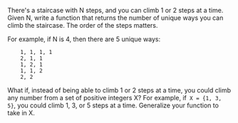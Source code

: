 There's a staircase with N steps, and you can climb 1 or 2 steps at a time. Given N, write a function that returns the number of unique ways you can climb the staircase. The order of the steps matters.

For example, if N is 4, then there are 5 unique ways:
```
    1, 1, 1, 1
    2, 1, 1
    1, 2, 1
    1, 1, 2
    2, 2
```
What if, instead of being able to climb 1 or 2 steps at a time, you could climb any number from a set of positive integers X? For example, if` X = {1, 3, 5}`, you could climb 1, 3, or 5 steps at a time. Generalize your function to take in X.